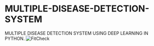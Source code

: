 # MULTIPLE-DISEASE-DETECTION-SYSTEM
 MULTIPLE DISEASE DETECTION SYSTEM USING DEEP LEARNING IN PYTHON.
![FitCheck](https://user-images.githubusercontent.com/77196597/232866072-ff0c54cf-1963-455f-9317-dbdb8620f284.png)
